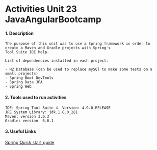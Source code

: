 # Activities Unit 23 JavaAngularBootcamp

#### 1. Description
```
The purpose of this unit was to use a Spring framework in order to create a Maven and Gradle projects with Spring's
Tool Suite IDE help. 

List of dependencies installed in each project:

- H2 Database (can be used to replace mySQl to make some tests on a small projects)
- Spring Boot DevTools
- Spring Data JPA
- Spring Web
```

#### 2. Tools used to run activities
```
IDE: Spring Tool Suite 4  Version: 4.9.0.RELEASE
JRE System Library: jdk.1.8.0_281  
Maven: version 3.6.3 
Gradle: version  6.0.1 
```
#### 3. Useful Links

[Spring Quick start guide](https://spring.io/quickstart)



